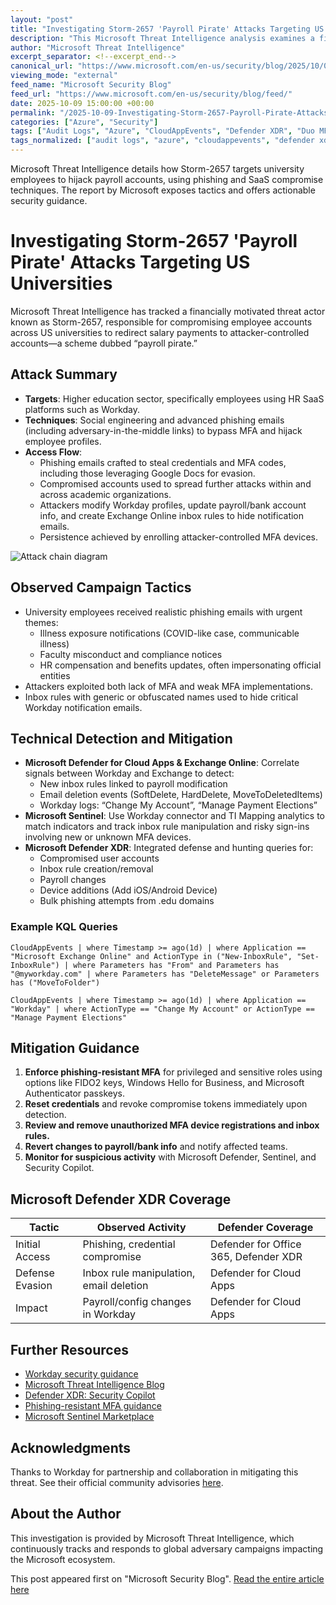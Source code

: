 ```yaml
---
layout: "post"
title: "Investigating Storm-2657 'Payroll Pirate' Attacks Targeting US Universities"
description: "This Microsoft Threat Intelligence analysis examines a financially driven attack campaign by Storm-2657, which targets university employees to divert payroll payments. The post provides technical details on attack techniques, defense strategies involving Microsoft Defender for Cloud Apps, Exchange Online, Entra ID, and Sentinel, and offers practical hunting queries and mitigation guidance to help organizations protect sensitive payroll and identity data in SaaS environments."
author: "Microsoft Threat Intelligence"
excerpt_separator: <!--excerpt_end-->
canonical_url: "https://www.microsoft.com/en-us/security/blog/2025/10/09/investigating-targeted-payroll-pirate-attacks-affecting-us-universities/"
viewing_mode: "external"
feed_name: "Microsoft Security Blog"
feed_url: "https://www.microsoft.com/en-us/security/blog/feed/"
date: 2025-10-09 15:00:00 +00:00
permalink: "/2025-10-09-Investigating-Storm-2657-Payroll-Pirate-Attacks-Targeting-US-Universities.html"
categories: ["Azure", "Security"]
tags: ["Audit Logs", "Azure", "CloudAppEvents", "Defender XDR", "Duo MFA", "Entra ID", "Exchange Online", "Identity Protection", "Inbox Rules", "Incident Response", "MFA", "Microsoft Defender For Cloud Apps", "Microsoft Sentinel", "Microsoft Threat Intelligence", "News", "Passwordless Authentication", "Payroll Pirate", "Phishing", "SaaS Security", "Security", "Security Copilot", "Storm 2657", "Threat Hunting", "University Security", "Workday"]
tags_normalized: ["audit logs", "azure", "cloudappevents", "defender xdr", "duo mfa", "entra id", "exchange online", "identity protection", "inbox rules", "incident response", "mfa", "microsoft defender for cloud apps", "microsoft sentinel", "microsoft threat intelligence", "news", "passwordless authentication", "payroll pirate", "phishing", "saas security", "security", "security copilot", "storm 2657", "threat hunting", "university security", "workday"]
---
```


Microsoft Threat Intelligence details how Storm-2657 targets university employees to hijack payroll accounts, using phishing and SaaS compromise techniques. The report by Microsoft exposes tactics and offers actionable security guidance.<!--excerpt_end-->

# Investigating Storm-2657 'Payroll Pirate' Attacks Targeting US Universities

Microsoft Threat Intelligence has tracked a financially motivated threat actor known as Storm-2657, responsible for compromising employee accounts across US universities to redirect salary payments to attacker-controlled accounts—a scheme dubbed “payroll pirate.”

## Attack Summary

- **Targets**: Higher education sector, specifically employees using HR SaaS platforms such as Workday.
- **Techniques**: Social engineering and advanced phishing emails (including adversary-in-the-middle links) to bypass MFA and hijack employee profiles.
- **Access Flow**:
    - Phishing emails crafted to steal credentials and MFA codes, including those leveraging Google Docs for evasion.
    - Compromised accounts used to spread further attacks within and across academic organizations.
    - Attackers modify Workday profiles, update payroll/bank account info, and create Exchange Online inbox rules to hide notification emails.
    - Persistence achieved by enrolling attacker-controlled MFA devices.

![Attack chain diagram](https://www.microsoft.com/en-us/security/blog/wp-content/uploads/2025/10/Fig1-attack-chain.webp)

## Observed Campaign Tactics

- University employees received realistic phishing emails with urgent themes:
    - Illness exposure notifications (COVID-like case, communicable illness)
    - Faculty misconduct and compliance notices
    - HR compensation and benefits updates, often impersonating official entities
- Attackers exploited both lack of MFA and weak MFA implementations.
- Inbox rules with generic or obfuscated names used to hide critical Workday notification emails.

## Technical Detection and Mitigation

- **Microsoft Defender for Cloud Apps & Exchange Online**: Correlate signals between Workday and Exchange to detect:
    - New inbox rules linked to payroll modification
    - Email deletion events (SoftDelete, HardDelete, MoveToDeletedItems)
    - Workday logs: “Change My Account”, “Manage Payment Elections”
- **Microsoft Sentinel**: Use Workday connector and TI Mapping analytics to match indicators and track inbox rule manipulation and risky sign-ins involving new or unknown MFA devices.
- **Microsoft Defender XDR**: Integrated defense and hunting queries for:
    - Compromised user accounts
    - Inbox rule creation/removal
    - Payroll changes
    - Device additions (Add iOS/Android Device)
    - Bulk phishing attempts from .edu domains

### Example KQL Queries

```kql
CloudAppEvents | where Timestamp >= ago(1d) | where Application == "Microsoft Exchange Online" and ActionType in ("New-InboxRule", "Set-InboxRule") | where Parameters has "From" and Parameters has "@myworkday.com" | where Parameters has "DeleteMessage" or Parameters has ("MoveToFolder")
```

```kql
CloudAppEvents | where Timestamp >= ago(1d) | where Application == "Workday" | where ActionType == "Change My Account" or ActionType == "Manage Payment Elections"
```

## Mitigation Guidance

1. **Enforce phishing-resistant MFA** for privileged and sensitive roles using options like FIDO2 keys, Windows Hello for Business, and Microsoft Authenticator passkeys.
2. **Reset credentials** and revoke compromise tokens immediately upon detection.
3. **Review and remove unauthorized MFA device registrations and inbox rules.**
4. **Revert changes to payroll/bank info** and notify affected teams.
5. **Monitor for suspicious activity** with Microsoft Defender, Sentinel, and Security Copilot.

## Microsoft Defender XDR Coverage

| Tactic                 | Observed Activity                                       | Defender Coverage                                    |
|------------------------|--------------------------------------------------------|------------------------------------------------------|
| Initial Access         | Phishing, credential compromise                        | Defender for Office 365, Defender XDR                |
| Defense Evasion        | Inbox rule manipulation, email deletion                | Defender for Cloud Apps                              |
| Impact                 | Payroll/config changes in Workday                      | Defender for Cloud Apps                              |

## Further Resources

- [Workday security guidance](https://community.workday.com/alerts/customer/1229867)
- [Microsoft Threat Intelligence Blog](https://aka.ms/threatintelblog)
- [Defender XDR: Security Copilot](https://learn.microsoft.com/defender-xdr/security-copilot-in-microsoft-365-defender)
- [Phishing-resistant MFA guidance](https://learn.microsoft.com/entra/identity/authentication/how-to-deploy-phishing-resistant-passwordless-authentication)
- [Microsoft Sentinel Marketplace](https://azuremarketplace.microsoft.com/en-us/marketplace/apps/azuresentinel.azure-sentinel-solution-workday?tab=overview)

## Acknowledgments

Thanks to Workday for partnership and collaboration in mitigating this threat. See their official community advisories [here](https://community.workday.com/alerts/customer/1229867).

## About the Author

This investigation is provided by Microsoft Threat Intelligence, which continuously tracks and responds to global adversary campaigns impacting the Microsoft ecosystem.

This post appeared first on "Microsoft Security Blog". [Read the entire article here](https://www.microsoft.com/en-us/security/blog/2025/10/09/investigating-targeted-payroll-pirate-attacks-affecting-us-universities/)
